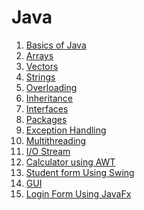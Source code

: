 # Java

1. [Basics of Java](https://github.com/AbhigyanBafna/collegeLabs/blob/main/SY/Java/basicsOfJava.java)
2. [Arrays](https://github.com/AbhigyanBafna/collegeLabs/blob/main/SY/Java/arrays.java)
3. [Vectors](https://github.com/AbhigyanBafna/collegeLabs/blob/main/SY/Java/vectors.java)
4. [Strings](https://github.com/AbhigyanBafna/collegeLabs/blob/main/SY/Java/strings.java)
5. [Overloading](https://github.com/AbhigyanBafna/collegeLabs/blob/main/SY/Java/allOverloading.java)
6. [Inheritance]()
7. [Interfaces]()
8. [Packages]()
9. [Exception Handling]()
10. [Multithreading]()
11. [I/O Stream]()
12. [Calculator using AWT](https://github.com/AbhigyanBafna/collegeLabs/blob/main/SY/Java/calcUsingAwt.java)
13. [Student form Using Swing](https://github.com/AbhigyanBafna/collegeLabs/blob/main/SY/Java/studentform.java)
14. [GUI](https://github.com/AbhigyanBafna/collegeLabs/blob/main/SY/Java/menuBarSwing.java)
15. [Login Form Using JavaFx]()
